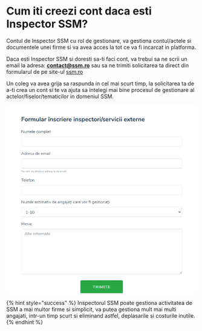 # Cum iti creezi cont daca esti Inspector SSM?

Contul de Inspector SSM cu rol de gestionare, va  gestiona contul/actele si documentele unei firme si va avea acces la tot ce va fi incarcat in platforma.

Daca esti Inspector SSM si doresti sa-ti faci cont, va trebui sa ne scrii un email la adresa: **contact@ssm.ro** sau sa ne trimiti solicitarea ta direct din formularul de pe site-ul [ssm.ro](https://www.ssm.ro/contact)

Un coleg va avea grija sa raspunda in cel mai scurt timp, la solicitarea ta de a-ti crea un cont si te va ajuta sa intelegi mai bine procesul de gestionare al actelor/fiselor/tematicilor in domeniul SSM.

![](.gitbook/assets/image%20%2884%29.png)





{% hint style="success" %}
Inspectorul SSM poate gestiona activitatea de SSM a mai multor firme si simplicit, va putea gestiona mult mai multi angajati, intr-un timp scurt si eliminand astfel, deplasarile si costurile inutile.
{% endhint %}



